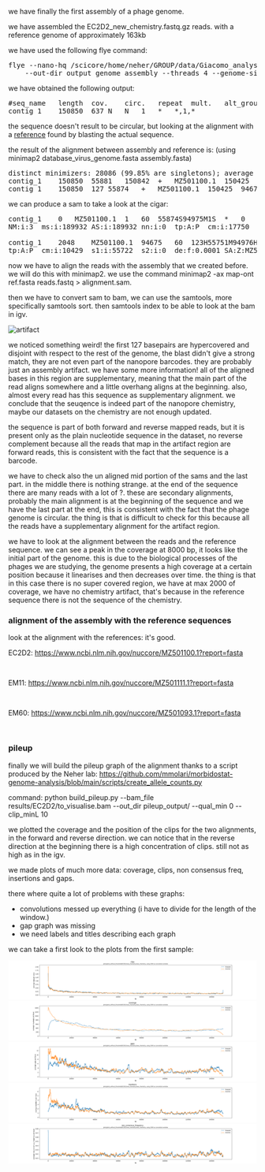 
we have finally the first assembly of a phage genome.

we have assembled the EC2D2_new_chemistry.fastq.gz reads. with a reference genome of approximately 163kb

we have used the following flye command:
<pre>
flye --nano-hq /scicore/home/neher/GROUP/data/Giacomo_analysis/raw_data/EC2D2_new_chemistry.fastq.gz \
    --out-dir output_genome_assembly --threads 4 --genome-size 0.163m --asm-coverage 40
</pre>

we have obtained the following output:
<pre>
#seq_name	length	cov.	circ.	repeat	mult.	alt_group	graph_path
contig_1	150850	637	N	N	1	*	*,1,*
</pre>

the sequence doesn't result to be circular, but looking at the alignment with a [reference](https://www.ncbi.nlm.nih.gov/nuccore/MZ501100.1?report=fasta) found by blasting the actual sequence.

the result of the alignment between assembly and reference is: (using minimap2 database_virus_genome.fasta assembly.fasta)

<pre>
distinct minimizers: 28086 (99.85% are singletons); average occurrences: 1.002; average spacing: 5.346; total length: 150425
contig_1	150850	55881	150842	+	MZ501100.1	150425	7	94968	94930	94961	60	tp:A:P	cm:i:17750	s1:i:94930	s2:i:0	dv:f:0.0000	rl:i:0
contig_1	150850	127	55874	+	MZ501100.1	150425	94678	150425	55722	55747	60	tp:A:P	cm:i:10429	s1:i:55722	s2:i:0	dv:f:0.0000	rl:i:0
</pre>

we can produce a sam to take a look at the cigar:

<pre>
contig_1	0	MZ501100.1	1	60	55874S94975M1S	*	0	0
NM:i:3	ms:i:189932	AS:i:189932	nn:i:0	tp:A:P	cm:i:17750	s1:i:94930	s2:i:0	de:f:0.0000	SA:Z:MZ501100.1,94675,+,123S55751M94976S,60,3;	rl:i:0

contig_1	2048	MZ501100.1	94675	60	123H55751M94976H	*	0	0
tp:A:P	cm:i:10429	s1:i:55722	s2:i:0	de:f:0.0001	SA:Z:MZ501100.1,1,+,55874S94975M1S,60,3;	rl:i:0
</pre>

now we have to align the reads with the assembly that we created before. we will do this with minimap2. we use the command minimap2 -ax map-ont ref.fasta reads.fastq > alignment.sam.

then we have to convert sam to bam, we can use the samtools, more specifically samtools sort. then samtools index to be able to look at the bam in igv.

![artifact](artifact.png)

we noticed something weird! the first 127 basepairs are hypercovered and disjoint with respect to the rest of the genome, the blast didn't give a strong match, they are not even part of the nanopore barcodes. they are probably just an assembly artifact.
we have some more information! all of the aligned bases in this region are supplementary, meaning that the main part of the read aligns somewhere and a little overhang aligns at the beginning.
also, almost every read has this sequence as supplementary alignment.
we conclude that the seuqence is indeed part of the nanopore chemistry, maybe our datasets on the chemistry are not enough updated.

the sequence is part of both forward and reverse mapped reads, but it is present only as the plain nucleotide sequence in the dataset, no reverse complement because all the reads that map in the artifact region are forward reads, this is consistent with the fact that the sequence is a barcode.

we have to check also the un aligned mid portion of the sams and the last part. in the middle there is nothing strange. at the end of the sequence there are many reads with a lot of ?. these are secondary alignments, probably the main alignment is at the beginning of the sequence and we have the last part at the end, this is consistent with the fact that the phage genome is circular. the thing is that is difficult to check for this because all the reads have a supplementary alignment for the artifact region.

we have to look at the alignment between the reads and the reference sequence. we can see a peak in the coverage at 8000 bp, it looks like the initial part of the genome. this is due to the biological processes of the phages we are studying, the genome presents a high coverage at a certain position because it linearises and then decreases over time.
the thing is that in this case there is no super covered region, we have at max 2000 of coverage, we have no chemistry artifact, that's because in the reference sequence there is not the sequence of the chemistry.

### alignment of the assembly with the reference sequences

look at the alignment with the references:
it's good.

EC2D2: https://www.ncbi.nlm.nih.gov/nuccore/MZ501100.1?report=fasta

<pre>

</pre>

EM11: https://www.ncbi.nlm.nih.gov/nuccore/MZ501111.1?report=fasta

<pre>

</pre>

EM60: https://www.ncbi.nlm.nih.gov/nuccore/MZ501093.1?report=fasta

<pre>

</pre>

### pileup

finally we will build the pileup graph of the alignment thanks to a script produced by the Neher lab: https://github.com/mmolari/morbidostat-genome-analysis/blob/main/scripts/create_allele_counts.py

command: python build_pileup.py --bam_file results/EC2D2/to_visualise.bam --out_dir pileup_output/ --qual_min 0 --clip_minL 10

we plotted the coverage and the position of the clips for the two alignments, in the forward and reverse direction.
we can notice that in the reverse direction at the beginning there is a high concentration of clips. still not as high as in the igv.

we made plots of much more data: coverage, clips, non consensus freq, insertions and gaps.

there where quite a lot of problems with these graphs:
- convolutions messed up everything (i have to divide for the length of the window.)
- gap graph was missing
- we need labels and titles describing each graph

we can take a first look to the plots from the first sample:

![no_threshold_clips](images/plots_without_threshold/clips.png)
![no_threshold_coverage](images/plots_without_threshold/coverage.png)
![no_threshold_gaps](images/plots_without_threshold/gaps.png)
![no_threshold_insertions](images/plots_without_threshold/insertions.png)
![no_threshold_non_consensus_frequency](images/plots_without_threshold/non_consensus_frequency.png)